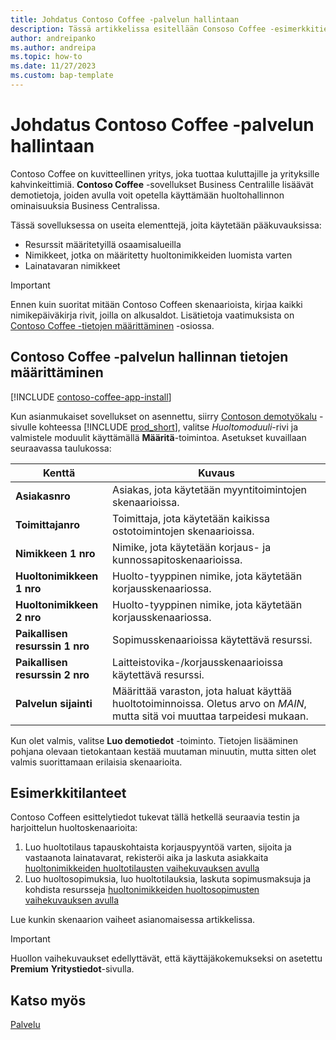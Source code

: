 ```yaml
---
title: Johdatus Contoso Coffee -palvelun hallintaan
description: Tässä artikkelissa esitellään Consoso Coffee -esimerkkitietoja huoltohallinnon osalta.
author: andreipanko
ms.author: andreipa
ms.topic: how-to
ms.date: 11/27/2023
ms.custom: bap-template
---
```


# <a name="introduction-to-contoso-coffee-service-management"></a>Johdatus Contoso Coffee -palvelun hallintaan

Contoso Coffee on kuvitteellinen yritys, joka tuottaa kuluttajille ja yrityksille kahvinkeittimiä. **Contoso Coffee** -sovellukset Business Centralille lisäävät demotietoja, joiden avulla voit opetella käyttämään huoltohallinnon ominaisuuksia Business Centralissa.

Tässä sovelluksessa on useita elementtejä, joita käytetään pääkuvauksissa:

- Resurssit määritetyillä osaamisalueilla
- Nimikkeet, jotka on määritetty huoltonimikkeiden luomista varten
- Lainatavaran nimikkeet

> [!IMPORTANT]
> Ennen kuin suoritat mitään Contoso Coffeen skenaarioista, kirjaa kaikki nimikepäiväkirja rivit, joilla on alkusaldot. Lisätietoja vaatimuksista on [Contoso Coffee -tietojen määrittäminen](#set-up-contoso-coffee-service-management-data) -osiossa.
>
> 
## <a name="set-up-contoso-coffee-service-management-data"></a>Contoso Coffee -palvelun hallinnan tietojen määrittäminen

[!INCLUDE [contoso-coffee-app-install](../../includes/contoso-coffee-app-install.md)]

Kun asianmukaiset sovellukset on asennettu, siirry [Contoson demotyökalu](https://businesscentral.dynamics.com/?page=5194) -sivulle kohteessa [!INCLUDE [prod_short](../../includes/prod_short.md)], valitse *Huoltomoduuli*-rivi ja valmistele moduulit käyttämällä **Määritä**-toimintoa. Asetukset kuvaillaan seuraavassa taulukossa:  

|Kenttä  |Kuvaus  |
|---------|---------|
|**Asiakasnro**  |Asiakas, jota käytetään myyntitoimintojen skenaarioissa.|
|**Toimittajanro**  |Toimittaja, jota käytetään kaikissa ostotoimintojen skenaarioissa.|
|**Nimikkeen 1 nro**  |Nimike, jota käytetään korjaus- ja kunnossapitoskenaarioissa.|
|**Huoltonimikkeen 1 nro**  |Huolto-tyyppinen nimike, jota käytetään korjausskenaariossa.|
|**Huoltonimikkeen 2 nro**  |Huolto-tyyppinen nimike, jota käytetään korjausskenaariossa.|
|**Paikallisen resurssin 1 nro**  |Sopimusskenaarioissa käytettävä resurssi.|
|**Paikallisen resurssin 2 nro**  |Laitteistovika-/korjausskenaarioissa käytettävä resurssi.|
|**Palvelun sijainti** |Määrittää varaston, jota haluat käyttää huoltotoiminnoissa. Oletus arvo on *MAIN*, mutta sitä voi muuttaa tarpeidesi mukaan.|

Kun olet valmis, valitse **Luo demotiedot** -toiminto. Tietojen lisääminen pohjana olevaan tietokantaan kestää muutaman minuutin, mutta sitten olet valmis suorittamaan erilaisia skenaarioita.  

## <a name="scenarios"></a>Esimerkkitilanteet

Contoso Coffeen esittelytiedot tukevat tällä hetkellä seuraavia testin ja harjoittelun huoltoskenaarioita:

1. Luo huoltotilaus tapauskohtaista korjauspyyntöä varten, sijoita ja vastaanota lainatavarat, rekisteröi aika ja laskuta asiakkaita [huoltonimikkeiden huoltotilausten vaihekuvauksen avulla](service-basic-flow-order.md)
2. Luo huoltosopimuksia, luo huoltotilauksia, laskuta sopimusmaksuja ja kohdista resursseja [huoltonimikkeiden huoltosopimusten vaihekuvauksen avulla](service-contract-flow.md)

Lue kunkin skenaarion vaiheet asianomaisessa artikkelissa.  

> [!IMPORTANT]
> Huollon vaihekuvaukset edellyttävät, että käyttäjäkokemukseksi on asetettu **Premium** **Yritystiedot**-sivulla.


## <a name="see-also"></a>Katso myös

[Palvelu](../../service-service.md)
